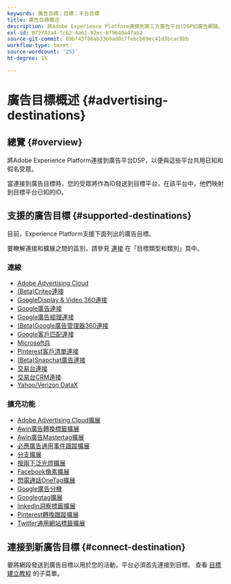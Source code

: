 ```yaml
---
keywords: 廣告目標；目標；平台目標
title: 廣告目標概述
description: 將Adobe Experience Platform連接到第三方廣告平台(DSP如廣告網路、SSP)，並與這些平台共用假名受眾。
exl-id: 072743a4-fc62-4a61-92ec-8f9640a47ab2
source-git-commit: 69bf43f86ab3369ad0c7febcb69ec41d3bcac8bb
workflow-type: tm+mt
source-wordcount: '253'
ht-degree: 1%

---
```


# 廣告目標概述 {#advertising-destinations}

## 總覽 {#overview}

將Adobe Experience Platform連接到廣告平台DSP，以便與這些平台共用已知和假名受眾。

當連接到廣告目標時，您的受眾將作為ID發送到目標平台，在該平台中，他們映射到目標平台已知的ID。

## 支援的廣告目標 {#supported-destinations}

目前，Experience Platform支援下面列出的廣告目標。

要瞭解連接和擴展之間的區別，請參見 [連接](../../destination-types.md#connections) 在「目標類型和類別」頁中。

### 連線

* [Adobe Advertising Cloud](adobe-advertising-cloud-connection.md)
* [(Beta)Criteo連接](criteo.md)
* [GoogleDisplay &amp; Video 360連接](google-dv360.md)
* [Google廣告連接](google-ads-destination.md)
* [Google廣告經理連接](google-ad-manager.md)
* [(Beta)Google廣告管理器360連接](google-ad-manager-360-connection.md)
* [Google客戶匹配連接](google-customer-match.md)
* [Microsoft兵](bing.md)
* [Pinterest客戶清單連接](pinterest.md)
* [(Beta)Snapchat廣告連接](snap-inc.md)
* [交易台連接](tradedesk.md)
* [交易台CRM連接](tradedesk-emails.md)
* [Yahoo/Verizon DataX](datax.md)

### 擴充功能

* [Adobe Advertising Cloud擴展](adobe-advertising-cloud.md)
* [Awin廣告轉換標籤擴展](awin-conversiontag.md)
* [Awin廣告Mastertag擴展](awin-mastertag.md)
* [必應廣告通用事件跟蹤擴展](bing-ads.md)
* [分支擴展](branch.md)
* [按兩下泛光燈擴展](doubleclick-floodlight.md)
* [Facebook像素擴展](facebook-pixel.md)
* [閃電通話OneTag擴展](flashtalking.md)
* [Google廣告分機](google-ads-extension.md)
* [Googlegtag擴展](gtag-advertising.md)
* [linkedIn洞察標籤擴展](linkedin.md)
* [Pinterest轉換跟蹤擴展](pinterest-extension.md)
* [Twitter通用網站標籤擴展](twitter-uwt.md)

## 連接到新廣告目標 {#connect-destination}

要將網段發送到廣告目標以用於您的活動，平台必須首先連接到目標。 查看 [目標建立教程](../../ui/connect-destination.md) 的子菜單。
